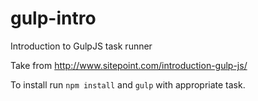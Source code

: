 gulp-intro
==========

Introduction to GulpJS task runner

Take from http://www.sitepoint.com/introduction-gulp-js/

To install run `npm install` and `gulp` with appropriate task.
